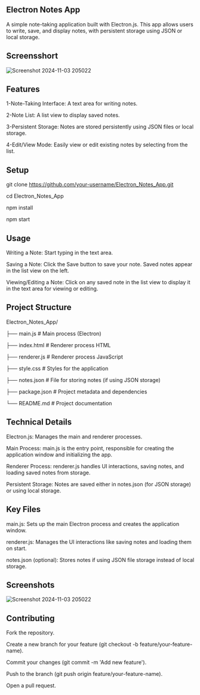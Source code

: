 ## Electron Notes App
A simple note-taking application built with Electron.js. This app allows users to write, save, and display notes, with persistent storage using JSON or local storage.
## Screensshort
![Screenshot 2024-11-03 205022](https://github.com/user-attachments/assets/507e2922-5abd-473f-bea5-70554c5cb36d)

## Features
 1-Note-Taking Interface: A text area for writing notes.

2-Note List: A list view to display saved notes.

3-Persistent Storage: Notes are stored persistently using JSON files or local storage.

4-Edit/View Mode: Easily view or edit existing notes by selecting from the list.

## Setup
git clone https://github.com/your-username/Electron_Notes_App.git

cd Electron_Notes_App

npm install

npm start

## Usage
Writing a Note: Start typing in the text area.

Saving a Note: Click the Save button to save your note. Saved notes appear in the list view on the left.

Viewing/Editing a Note: Click on any saved note in the list view to display it in the text area for viewing or editing.

## Project Structure

Electron_Notes_App/

├── main.js                   # Main process (Electron)

├── index.html                 # Renderer process HTML

├── renderer.js               # Renderer process JavaScript

├── style.css                 # Styles for the application

├── notes.json               # File for storing notes (if using JSON storage)

├── package.json             # Project metadata and dependencies

└── README.md                # Project documentation

## Technical Details
Electron.js: Manages the main and renderer processes.

Main Process: main.js is the entry point, responsible for creating the application window and initializing the app.

Renderer Process: renderer.js handles UI interactions, saving notes, and loading saved notes from storage.

Persistent Storage: Notes are saved either in notes.json (for JSON storage) or using local storage.

## Key Files
main.js: Sets up the main Electron process and creates the application window.

renderer.js: Manages the UI interactions like saving notes and loading them on start.

notes.json (optional): Stores notes if using JSON file storage instead of local storage.

## Screenshots
![Screenshot 2024-11-03 205022](https://github.com/user-attachments/assets/3fae5f7d-2644-4c80-8748-de392b9df38d)

## Contributing
Fork the repository.

Create a new branch for your feature (git checkout -b feature/your-feature-name).

Commit your changes (git commit -m 'Add new feature').

Push to the branch (git push origin feature/your-feature-name).

Open a pull request.
